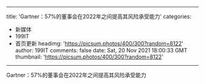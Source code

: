
---
title: 'Gartner：57%的董事会在2022年之间提高其风险承受能力'
categories: 
 - 新媒体
 - 199IT
 - 首页更新
headimg: 'https://picsum.photos/400/300?random=8122'
author: 199IT
comments: false
date: Sat, 20 Nov 2021 18:00:33 GMT
thumbnail: 'https://picsum.photos/400/300?random=8122'
---

<div>   
Gartner：57%的董事会在2022年之间提高其风险承受能力  
</div>
            